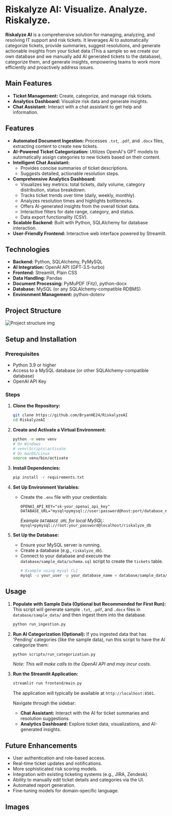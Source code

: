 <!-- File path: README.md -->
# Riskalyze AI: Visualize. Analyze. Riskalyze.

**Riskalyze AI** is a comprehensive solution for managing, analyzing, and resolving IT support and risk tickets. It leverages AI to automatically categorize tickets, provide summaries, suggest resolutions, and generate actionable insights from your ticket data (This a sample so we create our own database and we manually add AI generated tickets to the database), categorize them, and generate insights, empowering teams to work more efficiently and proactively address issues.

## Main Features

*   **Ticket Management:** Create, categorize, and manage risk tickets.
*   **Analytics Dashboard:** Visualize risk data and generate insights.
*   **Chat Assistant:** Interact with a chat assistant to get help and information.

## Features 

*   **Automated Document Ingestion:** Processes `.txt`, `.pdf`, and `.docx` files, extracting content to create new tickets.
*   **AI-Powered Ticket Categorization:** Utilizes OpenAI's GPT models to automatically assign categories to new tickets based on their content.
*   **Intelligent Chat Assistant:**
    *   Provides concise summaries of ticket descriptions.
    *   Suggests detailed, actionable resolution steps.
*   **Comprehensive Analytics Dashboard:**
    *   Visualizes key metrics: total tickets, daily volume, category distribution, status breakdown.
    *   Tracks ticket trends over time (daily, weekly, monthly).
    *   Analyzes resolution times and highlights bottlenecks.
    *   Offers AI-generated insights from the overall ticket data.
    *   Interactive filters for date range, category, and status.
    *   Data export functionality (CSV).
*   **Scalable Backend:** Built with Python, SQLAlchemy for database interaction.
*   **User-Friendly Frontend:** Interactive web interface powered by Streamlit.

## Technologies

*   **Backend:** Python, SQLAlchemy, PyMySQL
*   **AI Integration:** OpenAI API (GPT-3.5-turbo)
*   **Frontend:** Streamlit, Plain CSS
*   **Data Handling:** Pandas
*   **Document Processing:** PyMuPDF (Fitz), python-docx
*   **Database:** MySQL (or any SQLAlchemy-compatible RDBMS)
*   **Environment Management:** python-dotenv

## Project Structure
![Project structure img](image.png)


## Setup and Installation

### Prerequisites

*   Python 3.9 or higher
*   Access to a MySQL database (or other SQLAlchemy-compatible database)
*   OpenAI API Key

### Steps

1.  **Clone the Repository:**
    ```bash
    git clone https://github.com/BryanHE24/RiskalyzeAI
    cd RiskalyzeAI
    ```

2.  **Create and Activate a Virtual Environment:**
    ```bash
    python -m venv venv
    # On Windows
    # venv\Scripts\activate
    # On macOS/Linux
    source venv/bin/activate
    ```

3.  **Install Dependencies:**
    ```bash
    pip install -r requirements.txt
    ```

4.  **Set Up Environment Variables:**
    *   Create the `.env` file with your credentials:
        ```env
        OPENAI_API_KEY="sk-your_openai_api_key"
        DATABASE_URL="mysql+pymysql://user:password@host:port/database_name"
        ```
        *Example `DATABASE_URL` for local MySQL:* `mysql+pymysql://root:your_password@localhost/riskalyze_db`

5.  **Set Up the Database:**
    *   Ensure your MySQL server is running.
    *   Create a database (e.g., `riskalyze_db`).
    *   Connect to your database and execute the `database/sample_data/schema.sql` script to create the `tickets` table.
        ```bash
        # Example using mysql CLI
        mysql -u your_user -p your_database_name < database/sample_data/schema.sql
        ```

## Usage

1.  **Populate with Sample Data (Optional but Recommended for First Run):**
    This script will generate sample `.txt`, `.pdf`, and `.docx` files in `database/sample_data/` and then ingest them into the database.
    ```bash
    python run_ingestion.py
    ```

2.  **Run AI Categorization (Optional):**
    If you ingested data that has 'Pending' categories (like the sample data), run this script to have the AI categorize them:
    ```bash
    python scripts/run_categorization.py
    ```
    *Note: This will make calls to the OpenAI API and may incur costs.*

3.  **Run the Streamlit Application:**
    ```bash
    streamlit run frontend/main.py
    ```
    The application will typically be available at `http://localhost:8501`.

    Navigate through the sidebar:
    *   **Chat Assistant:** Interact with the AI for ticket summaries and resolution suggestions.
    *   **Analytics Dashboard:** Explore ticket data, visualizations, and AI-generated insights.


## Future Enhancements

*   User authentication and role-based access.
*   Real-time ticket updates and notifications.
*   More sophisticated risk scoring models.
*   Integration with existing ticketing systems (e.g., JIRA, Zendesk).
*   Ability to manually edit ticket details and categories via the UI.
*   Automated report generation.
*   Fine-tuning models for domain-specific language.


## Images


